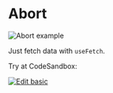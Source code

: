 # Abort

![Abort example](basic.gif)

Just fetch data with `useFetch`.

Try at CodeSandbox:

[![Edit basic](https://codesandbox.io/static/img/play-codesandbox.svg)](https://codesandbox.io/s/react-fetch-hook-basic-forked-zb820v)
